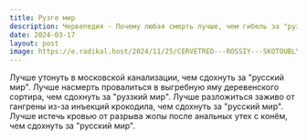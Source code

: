 ```yaml
---
title: Рузге мир
description: Червепедия - Почему любая смерть лучше, чем гибель за "руззкий мир".
date: 2024-03-17
layout: post
image: https://e.radikal.host/2024/11/25/CERVETRED---ROSSIY---SKOTOUBLYDIY-ZITELI-ROSSII---SVINOSOBAKI-PIDORASKI-PIDORAKI27.md.jpg
---
```

Лучше утонуть в московской канализации, чем сдохнуть за "русский мир".
Лучше насмерть провалиться в выгребную яму деревенского сортира, чем сдохнуть за "руззкий мир".
Лучше разложиться заживо от гангрены из-за инъекций крокодила, чем сдохнуть за "русский мир".
Лучше истечь кровью от разрыва жопы после анальных утех с конём, чем сдохнуть за "русский мир".